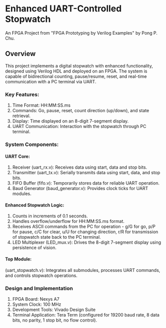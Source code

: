 # Enhanced UART-Controlled Stopwatch

An FPGA Project from "FPGA Prototyping by Verilog Examples" by Pong P. Chu.

## Overview

This project implements a digital stopwatch with enhanced functionality, designed using Verilog HDL and deployed on an FPGA. The system is capable of bidirectional counting, pause/resume, reset, and real-time communication with a PC terminal via UART.

### Key Features:
1. Time Format: HH:MM:SS.ms
2. Commands: Go, pause, reset, count direction (up/down), and state retrieval.
3. Display: Time displayed on an 8-digit 7-segment display.
4. UART Communication: Interaction with the stopwatch through PC terminal.


### System Components:
#### UART Core:
1. Receiver (uart_rx.v): Receives data using start, data and stop bits.
2. Transmitter (uart_tx.v): Serially transmits data using start, data, and stop bits.
3. FIFO Buffer (fifo.v): Temporarily stores data for reliable UART operation.
4. Baud Generator (baud_generator.v): Provides clock ticks for UART modules.

#### Enhanced Stopwatch Logic:
1. Counts in increments of 0.1 seconds.
2. Handles overflow/underflow for HH:MM:SS.ms format.
3. Receives ASCII commands from the PC for operation - g/G for go, p/P for pause, c/C for clear, u/U for changing direction, r/R for transmission of stopwatch state back to the PC terminal.
4. LED Multiplexer (LED_mux.v): Drives the 8-digit 7-segment display using persistence of vision.

#### Top Module:
(uart_stopwatch.v): Integrates all submodules, processes UART commands, and controls stopwatch operations.



### Design and Implementation

1. FPGA Board: Nexys A7
2. System Clock: 100 MHz
3. Development Tools: Vivado Design Suite
4. Terminal Application: Tera Term (configured for 19200 baud rate, 8 data bits, no parity, 1 stop bit, no flow control).


